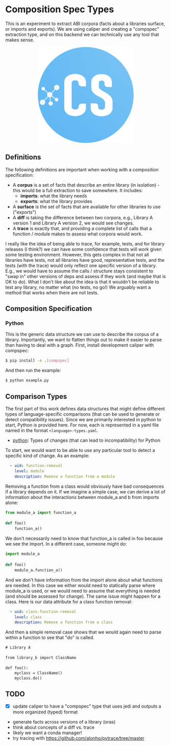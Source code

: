 # Composition Spec Types

This is an experiment to extract ABI corpora (facts about a libraries surface, or imports and exports).
We are using caliper and creating a "compspec" extraction type, and on this backend we can
technically use any tool that makes sense.

<p align="center">
  <img height="300" src="https://raw.githubusercontent.com/compspec/spec/main/img/compspec-circle.png">
</p>

## Definitions

The following definitions are important when working with a composition specification:

 - A **corpus** is a set of facts that describe an entire library (in isolation) - this would be a full extraction to save somewhere. It includes:
   - **imports**: what the library needs
   - **exports**: what the library provides
 - A **surface** is the set of facts that are available for other libraries to use ("exports")
 - A **diff** is taking the difference between two corpora, e.g., Library A version 1 and Library A version 2, we would see changes.
 - A **trace** is exactly that, and providing a complete list of calls that a function / module makes to assess what corpora would work.

I really like the idea of being able to trace, for example, tests, and for library releases (I think?) we can have some confidence that tests will
work given some testing environment. However, this gets complex in that not all libraries have tests, not all libraries have good, representative tests, and the tests (with the trace) would only reflect one specific version of a library. E.g., we would have to assume the calls / structure stays consistent to "swap in" other versions of deps and assess if they work (and maybe that is OK to do). What I don't like about the idea is that it wouldn't be reliable to test any library, no matter what (no tests, no go!) We arguably want a method that works when there are not tests.

## Composition Specification

### Python

This is the generic data structure we can use to describe the corpus of a library.
Importantly, we want to flatten things out to make it easier to parse than having
to deal with a graph. First, install development caliper with compspec:

```bash
$ pip install -e .[compspec]
```

And then run the example:

```bash
$ python example.py
```

## Comparison Types

The first part of this work defines data structures that might define different types of language-specific
comparisons (that can be used to generate or detect compatibility issues).
Since we are primarily interested in python to start, Python is provided here.
For now, each is represented in a yaml file named in the format `<language>-types.yaml`.

 - [python](python-types.yaml): Types of changes (that can lead to incompatibility) for Python

To start, we would want to be able to use any particular tool to detect a specific kind of change.
As an example:

```yaml
  - uid: function-removal
    level: module
    description: Remove a function from a module
```

Removing a function from a class would obviously have bad consequences if a library depends on it.
If we imagine a simple case, we can derive a lot of information about the interactions
between module_a and b from imports alone:

```python
from module_a import function_a

def foo()
    function_a()
```

We don't necessarily need to know that function_a is called in foo because we see the import.
In a different case, someone might do:

```python
import module_a

def foo()
    module_a.function_a()
```

And we don't have information from the import alone about what functions are needed.
In this case we either would need to statically parse where module_a is used, or we would
need to assume that everything is needed (and should be assessed for change). The same issue
might happen for a class. Here is our data attribute for a class function removal:

```yaml
  - uid: class-function-removal
    level: class
    description: Remove a function from a class
```

And then a simple removal case shows that we would again need to parse within
a function to see that "do" is called.

```
# Library A

from library_b import ClassName

def foo():
    myclass = ClassName()
    myclass.do()
```

## TODO

- [x] update caliper to have a "compspec" type that uses jedi and outputs a more organized (typed) format
- generate facts across versions of a library (oras)
- think about concepts of a diff vs. trace
- likely we want a conda manager!
- try tracing with https://github.com/alonho/pytrace/tree/master
